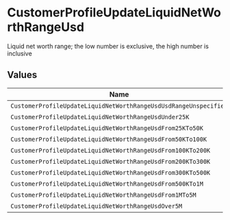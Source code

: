 # CustomerProfileUpdateLiquidNetWorthRangeUsd

Liquid net worth range; the low number is exclusive, the high number is inclusive


## Values

| Name                                                             | Value                                                            |
| ---------------------------------------------------------------- | ---------------------------------------------------------------- |
| `CustomerProfileUpdateLiquidNetWorthRangeUsdUsdRangeUnspecified` | USD_RANGE_UNSPECIFIED                                            |
| `CustomerProfileUpdateLiquidNetWorthRangeUsdUnder25K`            | UNDER_25K                                                        |
| `CustomerProfileUpdateLiquidNetWorthRangeUsdFrom25KTo50K`        | FROM_25K_TO_50K                                                  |
| `CustomerProfileUpdateLiquidNetWorthRangeUsdFrom50KTo100K`       | FROM_50K_TO_100K                                                 |
| `CustomerProfileUpdateLiquidNetWorthRangeUsdFrom100KTo200K`      | FROM_100K_TO_200K                                                |
| `CustomerProfileUpdateLiquidNetWorthRangeUsdFrom200KTo300K`      | FROM_200K_TO_300K                                                |
| `CustomerProfileUpdateLiquidNetWorthRangeUsdFrom300KTo500K`      | FROM_300K_TO_500K                                                |
| `CustomerProfileUpdateLiquidNetWorthRangeUsdFrom500KTo1M`        | FROM_500K_TO_1M                                                  |
| `CustomerProfileUpdateLiquidNetWorthRangeUsdFrom1MTo5M`          | FROM_1M_TO_5M                                                    |
| `CustomerProfileUpdateLiquidNetWorthRangeUsdOver5M`              | OVER_5M                                                          |